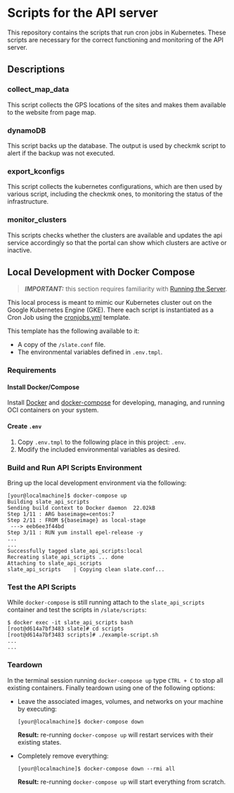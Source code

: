 # Scripts for the API server

This repository contains the scripts that run cron jobs in Kubernetes. These scripts are necessary for the correct functioning and monitoring of the API server.

## Descriptions

### collect_map_data

This script collects the GPS locations of the sites and makes them available to the website from page map.

### dynamoDB

This script backs up the database. The output is used by checkmk script to alert if the backup was not executed.

### export_kconfigs

This script collects the kubernetes configurations, which are then used by various script, including the checkmk ones, to monitoring the status of the infrastructure.

### monitor_clusters

This scripts checks whether the clusters are available and updates the api service accordingly so that the portal can show which clusters are active or inactive.

## Local Development with Docker Compose

> **_IMPORTANT:_** this section requires familiarity with [Running the Server](https://github.com/slateci/slate-client-server/blob/master/resources/docs/server_running.md).

This local process is meant to mimic our Kubernetes cluster out on the Google Kubernetes Engine (GKE). There each script is instantiated as a Cron Job using the [cronjobs.yml](https://github.com/slateci/helm-slate-api/blob/develop/templates/cronjobs.yml) template.

This template has the following available to it:
* A copy of the `/slate.conf` file.
* The environmental variables defined in `.env.tmpl`.

### Requirements

#### Install Docker/Compose

Install [Docker](https://docs.docker.com/get-docker/) and [docker-compose](https://docs.docker.com/compose/install/) for developing, managing, and running OCI containers on your system.

#### Create `.env`

1. Copy `.env.tmpl` to the following place in this project: `.env`.
2. Modify the included environmental variables as desired.

### Build and Run API Scripts Environment

Bring up the local development environment via the following:

```shell
[your@localmachine]$ docker-compose up
Building slate_api_scripts
Sending build context to Docker daemon  22.02kB
Step 1/11 : ARG baseimage=centos:7
Step 2/11 : FROM ${baseimage} as local-stage
 ---> eeb6ee3f44bd
Step 3/11 : RUN yum install epel-release -y
...
...
Successfully tagged slate_api_scripts:local
Recreating slate_api_scripts ... done
Attaching to slate_api_scripts
slate_api_scripts    | Copying clean slate.conf...
```

### Test the API Scripts

While `docker-compose` is still running attach to the `slate_api_scripts` container and test the scripts in `/slate/scripts`:

```shell
$ docker exec -it slate_api_scripts bash
[root@d614a7bf3483 slate]# cd scripts
[root@d614a7bf3483 scripts]# ./example-script.sh
...
...
```

### Teardown

In the terminal session running `docker-compose up` type `CTRL + C` to stop all existing containers. Finally teardown using one of the following options:

* Leave the associated images, volumes, and networks on your machine by executing:

  ```shell
  [your@localmachine]$ docker-compose down
  ```

  **Result:** re-running `docker-compose up` will restart services with their existing states.

* Completely remove everything:

  ```shell
  [your@localmachine]$ docker-compose down --rmi all
  ```

  **Result:** re-running `docker-compose up` will start everything from scratch.
